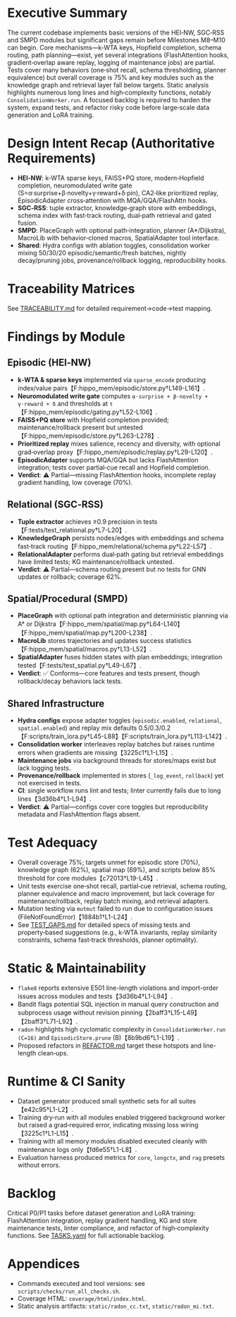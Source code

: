 # Executive Summary

The current codebase implements basic versions of the HEI‑NW, SGC‑RSS and SMPD modules but significant gaps remain before Milestones M8–M10 can begin. Core mechanisms—k‑WTA keys, Hopfield completion, schema routing, path planning—exist, yet several integrations (FlashAttention hooks, gradient‑overlap aware replay, logging of maintenance jobs) are partial. Tests cover many behaviors (one‑shot recall, schema thresholding, planner equivalence) but overall coverage is 75% and key modules such as the knowledge graph and retrieval layer fall below targets. Static analysis highlights numerous long lines and high‑complexity functions, notably `ConsolidationWorker.run`. A focused backlog is required to harden the system, expand tests, and refactor risky code before large‑scale data generation and LoRA training.

# Design Intent Recap (Authoritative Requirements)
- **HEI‑NW**: k‑WTA sparse keys, FAISS+PQ store, modern‑Hopfield completion, neuromodulated write gate \(S=α·surprise+β·novelty+γ·reward+δ·pin\), CA2‑like prioritized replay, EpisodicAdapter cross‑attention with MQA/GQA/FlashAttn hooks.
- **SGC‑RSS**: tuple extractor, knowledge‑graph store with embeddings, schema index with fast‑track routing, dual‑path retrieval and gated fusion.
- **SMPD**: PlaceGraph with optional path‑integration, planner (A*/Dijkstra), MacroLib with behavior‑cloned macros, SpatialAdapter tool interface.
- **Shared**: Hydra configs with ablation toggles, consolidation worker mixing 50/30/20 episodic/semantic/fresh batches, nightly decay/pruning jobs, provenance/rollback logging, reproducibility hooks.

# Traceability Matrices
See [TRACEABILITY.md](TRACEABILITY.md) for detailed requirement→code→test mapping.

# Findings by Module
## Episodic (HEI‑NW)
- **k‑WTA & sparse keys** implemented via `sparse_encode` producing index/value pairs【F:hippo_mem/episodic/store.py†L149-L161】.
- **Neuromodulated write gate** computes `α·surprise + β·novelty + γ·reward + δ` and thresholds at `τ`【F:hippo_mem/episodic/gating.py†L52-L106】.
- **FAISS+PQ store** with Hopfield completion provided; maintenance/rollback present but untested【F:hippo_mem/episodic/store.py†L263-L278】.
- **Prioritized replay** mixes salience, recency and diversity, with optional grad‑overlap proxy【F:hippo_mem/episodic/replay.py†L29-L120】.
- **EpisodicAdapter** supports MQA/GQA but lacks FlashAttention integration; tests cover partial‑cue recall and Hopfield completion.
- **Verdict**: ⚠️ Partial—missing FlashAttention hooks, incomplete replay gradient handling, low coverage (70%).

## Relational (SGC‑RSS)
- **Tuple extractor** achieves ≥0.9 precision in tests【F:tests/test_relational.py†L7-L20】.
- **KnowledgeGraph** persists nodes/edges with embeddings and schema fast‑track routing【F:hippo_mem/relational/schema.py†L22-L57】.
- **RelationalAdapter** performs dual‑path gating but retrieval embeddings have limited tests; KG maintenance/rollback untested.
- **Verdict**: ⚠️ Partial—schema routing present but no tests for GNN updates or rollback; coverage 62%.

## Spatial/Procedural (SMPD)
- **PlaceGraph** with optional path integration and deterministic planning via A* or Dijkstra【F:hippo_mem/spatial/map.py†L64-L140】【F:hippo_mem/spatial/map.py†L200-L238】.
- **MacroLib** stores trajectories and updates success statistics【F:hippo_mem/spatial/macros.py†L13-L52】.
- **SpatialAdapter** fuses hidden states with plan embeddings; integration tested【F:tests/test_spatial.py†L49-L67】.
- **Verdict**: ✅ Conforms—core features and tests present, though rollback/decay behaviors lack tests.

## Shared Infrastructure
- **Hydra configs** expose adapter toggles (`episodic.enabled`, `relational`, `spatial.enabled`) and replay mix defaults 0.5/0.3/0.2【F:scripts/train_lora.py†L45-L88】【F:scripts/train_lora.py†L113-L142】.
- **Consolidation worker** interleaves replay batches but raises runtime errors when gradients are missing【3225c1†L1-L15】.
- **Maintenance jobs** via background threads for stores/maps exist but lack logging tests.
- **Provenance/rollback** implemented in stores (`_log_event`, `rollback`) yet not exercised in tests.
- **CI**: single workflow runs lint and tests; linter currently fails due to long lines【3d36b4†L1-L94】.
- **Verdict**: ⚠️ Partial—configs cover core toggles but reproducibility metadata and FlashAttention flags absent.

# Test Adequacy
- Overall coverage 75%; targets unmet for episodic store (70%), knowledge graph (62%), spatial map (69%), and scripts below 85% threshold for core modules【c72013†L19-L45】.
- Unit tests exercise one‑shot recall, partial‑cue retrieval, schema routing, planner equivalence and macro improvement, but lack coverage for maintenance/rollback, replay batch mixing, and retrieval adapters.
- Mutation testing via `mutmut` failed to run due to configuration issues (FileNotFoundError)【1884b1†L1-L24】.
- See [TEST_GAPS.md](TEST_GAPS.md) for detailed specs of missing tests and property‑based suggestions (e.g., k‑WTA invariants, replay similarity constraints, schema fast‑track thresholds, planner optimality).

# Static & Maintainability
- `flake8` reports extensive E501 line-length violations and import-order issues across modules and tests【3d36b4†L1-L94】.
- Bandit flags potential SQL injection in manual query construction and subprocess usage without revision pinning【2baff3†L15-L49】【2baff3†L71-L92】.
- `radon` highlights high cyclomatic complexity in `ConsolidationWorker.run (C=16)` and `EpisodicStore.prune` (B)【8b9bd6†L1-L19】.
- Proposed refactors in [REFACTOR.md](REFACTOR.md) target these hotspots and line-length clean‑ups.

# Runtime & CI Sanity
- Dataset generator produced small synthetic sets for all suites【e42c95†L1-L2】.
- Training dry‑run with all modules enabled triggered background worker but raised a grad‑required error, indicating missing loss wiring【3225c1†L1-L15】.
- Training with all memory modules disabled executed cleanly with maintenance logs only【fd6e55†L1-L8】.
- Evaluation harness produced metrics for `core`, `longctx`, and `rag` presets without errors.

# Backlog
Critical P0/P1 tasks before dataset generation and LoRA training: FlashAttention integration, replay gradient handling, KG and store maintenance tests, linter compliance, and refactor of high‑complexity functions. See [TASKS.yaml](TASKS.yaml) for full actionable backlog.

# Appendices
- Commands executed and tool versions: see `scripts/checks/run_all_checks.sh`.
- Coverage HTML: `coverage/html/index.html`.
- Static analysis artifacts: `static/radon_cc.txt`, `static/radon_mi.txt`.

